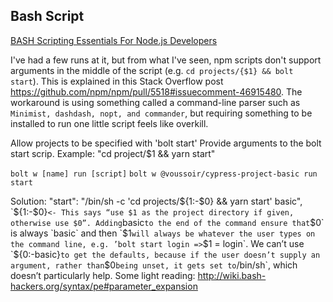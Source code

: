 ## Bash Script

[BASH Scripting Essentials For Node.js Developers](https://itnext.io/bash-scripting-essentials-for-javascript-developers-ffef92afba2c)

I've had a few runs at it, but from what I've seen, npm scripts don't support arguments in the middle of the script (e.g. `cd projects/{$1} && bolt start`). This is explained in this Stack Overflow post https://github.com/npm/npm/pull/5518#issuecomment-46915480. The workaround is using something called a command-line parser such as `Minimist, dashdash, nopt, and commander`, but requiring something to be installed to run one little script feels like overkill.

Allow projects to be specified with 'bolt start'
Provide arguments to the bolt start scrip. Example: "cd project/$1 && yarn start"

`bolt w [name] run [script]`
`bolt w @voussoir/cypress-project-basic run start`

Solution:
"start": "/bin/sh -c 'cd projects/${1:-$0} && yarn start' basic",
`${1:-$0}` <- This says “use $1 as the project directory if given, otherwise use $0”. Adding `basic` to the end of the command ensure that `$0` is always `basic` and then `$1` will always be whatever the user types on the command line, e.g. ’bolt start login => `$1 = login`.
We can’t use `${0:-basic}` to get the defaults, because if the user doesn’t supply an argument, rather than `$0` being unset, it gets set to `/bin/sh`, which doesn’t particularly help.
Some light reading: http://wiki.bash-hackers.org/syntax/pe#parameter_expansion
